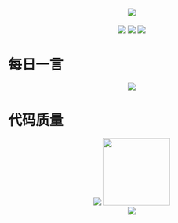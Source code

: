 <!-- 添加SVG动态文字 -->
<h1 align="center">
  <a href="Https://hanbaobei.github.io/">
    <img src="https://readme-typing-svg.herokuapp.com/?lines=Hello%2C%20World!;寒寒祝您今天愉快!&center=true&size=27">
  </a>
</h1>

<!-- 添加语言图标 -->
<div align="center">
	<span>
		<img  src="https://img.shields.io/badge/-HTML5-E34F26?style=flat-square&logo=html5&logoColor=white" />
		<img  src="https://img.shields.io/badge/-CSS3-1572B6?style=flat-square&logo=css3" />
		<img  src="https://img.shields.io/badge/-JavaScript-oringe?style=flat-square&logo=javascript" />
	</span>
</div>

# 每日一言
<div align="center">
<!-- 随机名人名言 -->
<img src="https://quotes-github-readme.vercel.app/api?type=horizontal&theme=light" />
</div>

# 代码质量
<!-- 编码数据统计图  -->
<div align="center">
    <img  src="https://github-readme-stats-git-masterrstaa-rickstaa.vercel.app/api/top-langs/?username=Hanbaobei&hide_title=true&hide_border=true&layout=compact&langs_count=6&text_color=000&icon_color=fff&bg_color=0,52fa5a,4dfcff,c64dff&theme=graywhite" />
    <img height="137px" src="https://github-readme-stats-git-masterrstaa-rickstaa.vercel.app/api?username=Hanbaobei&hide_title=true&hide_border=true&show_icons=trueline_height=21&text_color=000&icon_color=000&bg_color=0,ea6161,ffc64d,fffc4d,52fa5a&theme=graywhite"/>
</div>

<!-- 展示 GitHub 活动统计图 -->
<div align="center">
    <img src="https://activity-graph.herokuapp.com/graph?username=Hanbaobei&theme=xcode" />
</div>
